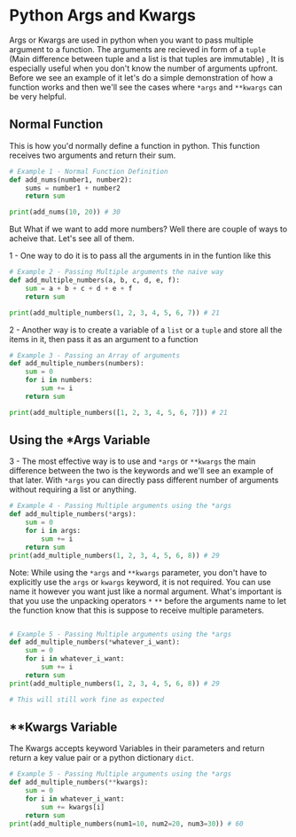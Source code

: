 # Python Args and Kwargs 

Args or Kwargs are used in python when you want to pass multiple argument to a function. The arguments are recieved in form of a `tuple` (Main difference between tuple and a list is that tuples are immutable) , It is especially useful when you don't know the number of arguments upfront. Before we see an example of it let's do a simple demonstration of how a function works and then we'll see the cases where `*args` and `**kwargs` can be very helpful.

## Normal Function
This is how you'd normally define a function in python. This function receives two arguments and return their sum.
```py
# Example 1 - Normal Function Definition
def add_nums(number1, number2): 
    sums = number1 + number2
    return sum

print(add_nums(10, 20)) # 30
```

But What if we want to add more numbers? Well there are couple of ways to acheive that. Let's see all of them. 

 1 - One way to do it is to pass all the arguments in in the funtion like this

```py
# Example 2 - Passing Multiple arguments the naive way
def add_multiple_numbers(a, b, c, d, e, f):
    sum = a + b + c + d + e + f
    return sum

print(add_multiple_numbers(1, 2, 3, 4, 5, 6, 7)) # 21

```

2 - Another way is to create a variable of a `list` or a `tuple` and store all the items in it, then pass it as an argument to a function

```py
# Example 3 - Passing an Array of arguments 
def add_multiple_numbers(numbers):
    sum = 0
    for i in numbers:
        sum += i
    return sum

print(add_multiple_numbers([1, 2, 3, 4, 5, 6, 7])) # 21
```

## Using the *Args Variable 

3 - The most effective way is to use and `*args` or `**kwargs` the main difference between the two is the keywords and we'll see an example of that later. With `*args` you can directly pass different number of arguments without requiring a list or anything.
```py
# Example 4 - Passing Multiple arguments using the *args
def add_multiple_numbers(*args):
    sum = 0
    for i in args:
        sum += i
    return sum
print(add_multiple_numbers(1, 2, 3, 4, 5, 6, 8)) # 29
```
Note: While using the `*args` and `**kwargs` parameter, you don't have to explicitly use the `args` or `kwargs` keyword, it is not required. You can use name it however you want just like a normal argument. What's important is that you use the unpacking operators `*` `**` before the arguments name to let the function know that this is suppose to receive multiple parameters. 

```py

# Example 5 - Passing Multiple arguments using the *args
def add_multiple_numbers(*whatever_i_want):
    sum = 0
    for i in whatever_i_want:
        sum += i
    return sum
print(add_multiple_numbers(1, 2, 3, 4, 5, 6, 8)) # 29

# This will still work fine as expected
```
## **Kwargs Variable

The Kwargs accepts keyword Variables in their parameters and return return a key value pair or a python dictionary `dict`. 

```py
# Example 5 - Passing Multiple arguments using the *args
def add_multiple_numbers(**kwargs):
    sum = 0
    for i in whatever_i_want:
        sum += kwargs[i]
    return sum
print(add_multiple_numbers(num1=10, num2=20, num3=30)) # 60
```

